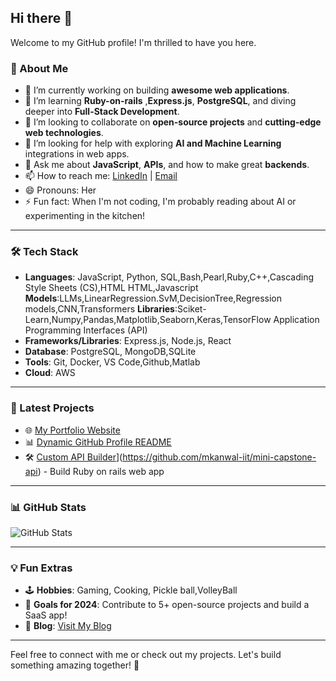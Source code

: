 ## Hi there 👋

Welcome to my GitHub profile! I'm thrilled to have you here.

### 🌟 About Me
- 🔭 I’m currently working on building **awesome web applications**.
- 🌱 I’m learning **Ruby-on-rails** ,**Express.js**, **PostgreSQL**, and diving deeper into **Full-Stack Development**.
- 👯 I’m looking to collaborate on **open-source projects** and **cutting-edge web technologies**.
- 🤔 I’m looking for help with exploring **AI and Machine Learning** integrations in web apps.
- 💬 Ask me about **JavaScript**, **APIs**, and how to make great **backends**.
- 📫 How to reach me: [LinkedIn](linkedin.com/in/mkanwalai) | [Email](madha@duck.com)
- 😄 Pronouns: Her
- ⚡ Fun fact: When I'm not coding, I'm probably reading about AI or experimenting in the kitchen!

---

### 🛠️ Tech Stack
- **Languages**: JavaScript, Python, SQL,Bash,Pearl,Ruby,C++,Cascading Style Sheets (CS),HTML
HTML,Javascript
**Models**:LLMs,LinearRegression.SvM,DecisionTree,Regression models,CNN,Transformers
**Libraries**:Sciket-Learn,Numpy,Pandas,Matplotlib,Seaborn,Keras,TensorFlow
Application Programming Interfaces (API)
- **Frameworks/Libraries**: Express.js, Node.js, React
- **Database**: PostgreSQL, MongoDB,SQLite
- **Tools**: Git, Docker, VS Code,Github,Matlab
- **Cloud**: AWS

---

### 🚀 Latest Projects
- 🌐 [My Portfolio Website]([[https://your-portfolio-link.com](https://github.com/mkanwal-iit))
- 📊 [Dynamic GitHub Profile README](https://github.com/mkanwal-iit/mkanwal-iit/edit/main/README.md) 
- 🛠️ [Custom API Builder]([https://github.com/your-profile/custom-api)](https://github.com/mkanwal-iit/mini-capstone-api) - Build Ruby on rails web app

---

### 📊 GitHub Stats
![GitHub Stats](https://github-readme-stats.vercel.app/api?username=mkanwal-iit&show_icons=true&theme=radical)

---

### 💡 Fun Extras
- 🕹️ **Hobbies**: Gaming, Cooking, Pickle ball,VolleyBall
- 🎯 **Goals for 2024**: Contribute to 5+ open-source projects and build a SaaS app!
- 📝 **Blog**: [Visit My Blog](https://blog-link.com)

---

Feel free to connect with me or check out my projects. Let's build something amazing together! 🚀
